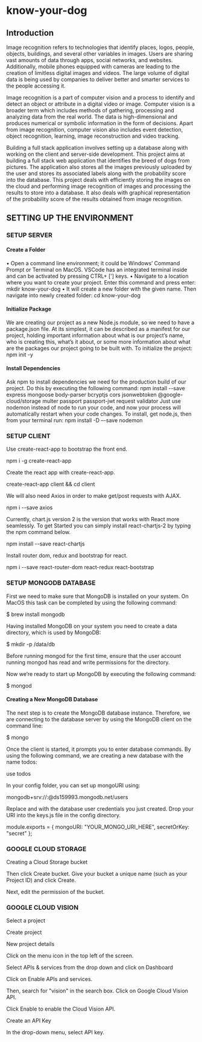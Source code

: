 # know-your-dog

## Introduction

Image recognition refers to technologies that identify places, logos, people, objects, buildings, and several other variables in images. Users are sharing vast amounts of data through apps, social networks, and websites. Additionally, mobile phones equipped with cameras are leading to the creation of limitless digital images and videos. The large volume of digital data is being used by companies to deliver better and smarter services to the people accessing it.

Image recognition is a part of computer vision and a process to identify and detect an object or attribute in a digital video or image. Computer vision is a broader term which includes methods of gathering, processing and analyzing data from the real world. The data is high-dimensional and produces numerical or symbolic information in the form of decisions. Apart from image recognition, computer vision also includes event detection, object recognition, learning, image reconstruction and video tracking.

Building a full stack application involves setting up a database along with working on the client and server-side development. This project aims at building a full stack web application that identifies the breed of dogs from pictures. The application also stores all the images previously uploaded by the user and stores its associated labels along with the probability score into the database. This project deals with efficiently storing the images on the cloud and performing image recognition of images and processing the results to store into a database. It also deals with graphical representation of the probability score of the results obtained from image recognition. 

## SETTING UP THE ENVIRONMENT

### SETUP SERVER

#### Create a Folder
•	Open a command line environment; it could be Windows’ Command Prompt or Terminal on MacOS. VSCode has an integrated terminal inside and can be activated by pressing CTRL+ ['] keys.
•	Navigate to a location where you want to create your project. Enter this command and press enter:
	mkdir know-your-dog
•	It will create a new folder with the given name. Then navigate into newly created folder:
	cd know-your-dog
  
#### Initialize Package

We are creating our project as a new Node.js module, so we need to have a package.json file. At its simplest, it can be described as a manifest for our project, holding important information about what is our project’s name, who is creating this, what’s it about, or some more information about what are the packages our project going to be built with.
To initialize the project:
npm init -y

#### Install Dependencies

Ask npm to install dependencies we need for the production build of our project. Do this by executing the following command:
npm install --save express mongoose body-parser bcryptjs cors jsonwebtoken @google-cloud/storage multer passport passport-jwt request validator
Just use nodemon instead of node to run your code, and now your process will automatically restart when your code changes. To install, get node.js, then from your terminal run:
npm install -D –-save nodemon

### SETUP CLIENT

Use create-react-app to bootstrap the front end.

npm i -g create-react-app

Create the react app with create-react-app.

create-react-app client && cd client 

We will also need Axios in order to make get/post requests with AJAX.

npm i --save axios

Currently, chart.js version 2 is the version that works with React more seamlessly. To get Started you can simply install react-chartjs-2 by typing the npm command below.

npm install --save react-chartjs

Install router dom, redux and bootstrap for react. 

npm i --save react-router-dom react-redux react-bootstrap

### SETUP MONGODB DATABASE

First we need to make sure that MongoDB is installed on your system. On MacOS this task can be completed by using the following command:

$ brew install mongodb

Having installed MongoDB on your system you need to create a data directory, which is used by MongoDB:

$ mkdir -p /data/db

Before running mongod for the first time, ensure that the user account running mongod has read and write permissions for the directory.

Now we’re ready to start up MongoDB by executing the following command:

$ mongod

#### Creating a New MongoDB Database

The next step is to create the MongoDB database instance. Therefore, we are connecting to the database server by using the MongoDB client on the command line:

$ mongo

Once the client is started, it prompts you to enter database commands. By using the following command, we are creating a new database with the name todos:

use todos

In your config folder, you can set up mongoURI using:

mongodb+srv://<dbuser>:<dbpassword>@ds159993.mongodb.net/users
  
Replace <dbuser> and <dbpassword> with the database user credentials you just created.
Drop your URI into the keys.js file in the config directory. 
  
module.exports = {
 mongoURI: "YOUR_MONGO_URI_HERE",
 secretOrKey: "secret"
};

### GOOGLE CLOUD STORAGE

Creating a Cloud Storage bucket

Then click Create bucket. Give your bucket a unique name (such as your Project ID) and click Create.

Next, edit the permission of the bucket. 

### GOOGLE CLOUD VISION 

Select a project

Create project

New project details

Click on the menu icon in the top left of the screen.

Select APIs & services from the drop down and click on Dashboard

Click on Enable APIs and services. 

Then, search for "vision" in the search box. Click on Google Cloud Vision API.

Click Enable to enable the Cloud Vision API.

Create an API Key

In the drop-down menu, select API key.











